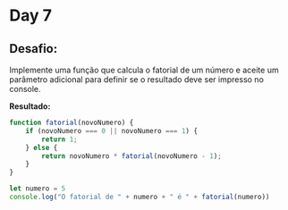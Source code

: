 # Day 7

## Desafio:
Implemente uma função que calcula o fatorial de um número e aceite um parâmetro adicional para definir se o resultado deve ser impresso no console.

**Resultado:**

```javascript
function fatorial(novoNumero) {
    if (novoNumero === 0 || novoNumero === 1) {
        return 1;
    } else {
        return novoNumero * fatorial(novoNumero - 1);
    }
}

let numero = 5
console.log("O fatorial de " + numero + " é " + fatorial(numero))